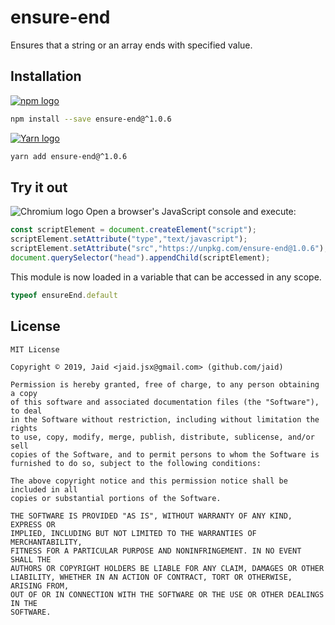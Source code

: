 # ensure-end


Ensures that a string or an array ends with specified value.

## Installation
<a href='https://npmjs.com/package/ensure-end'><img alt='npm logo' src='https://github.com/Jaid/action-readme/raw/master/images/base-assets/npm.png'/></a>
```bash
npm install --save ensure-end@^1.0.6
```
<a href='https://yarnpkg.com/package/ensure-end'><img alt='Yarn logo' src='https://github.com/Jaid/action-readme/raw/master/images/base-assets/yarn.png'/></a>
```bash
yarn add ensure-end@^1.0.6
```


## Try it out
<img alt='Chromium logo' src='https://github.com/Jaid/action-readme/raw/master/images/base-assets/browser.png'/>
Open a browser's JavaScript console and execute:

```javascript
const scriptElement = document.createElement("script");
scriptElement.setAttribute("type","text/javascript");
scriptElement.setAttribute("src","https://unpkg.com/ensure-end@1.0.6");
document.querySelector("head").appendChild(scriptElement);
```

This module is now loaded in a variable that can be accessed in any scope.

```javascript
typeof ensureEnd.default
```


## License
```text
MIT License

Copyright © 2019, Jaid <jaid.jsx@gmail.com> (github.com/jaid)

Permission is hereby granted, free of charge, to any person obtaining a copy
of this software and associated documentation files (the "Software"), to deal
in the Software without restriction, including without limitation the rights
to use, copy, modify, merge, publish, distribute, sublicense, and/or sell
copies of the Software, and to permit persons to whom the Software is
furnished to do so, subject to the following conditions:

The above copyright notice and this permission notice shall be included in all
copies or substantial portions of the Software.

THE SOFTWARE IS PROVIDED "AS IS", WITHOUT WARRANTY OF ANY KIND, EXPRESS OR
IMPLIED, INCLUDING BUT NOT LIMITED TO THE WARRANTIES OF MERCHANTABILITY,
FITNESS FOR A PARTICULAR PURPOSE AND NONINFRINGEMENT. IN NO EVENT SHALL THE
AUTHORS OR COPYRIGHT HOLDERS BE LIABLE FOR ANY CLAIM, DAMAGES OR OTHER
LIABILITY, WHETHER IN AN ACTION OF CONTRACT, TORT OR OTHERWISE, ARISING FROM,
OUT OF OR IN CONNECTION WITH THE SOFTWARE OR THE USE OR OTHER DEALINGS IN THE
SOFTWARE.
```
